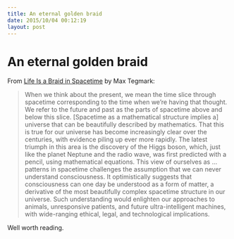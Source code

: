 ```yaml
---
title: An eternal golden braid
date: 2015/10/04 00:12:19
layout: post
---
```

# An eternal golden braid

From [Life Is a Braid in Spacetime](http://nautil.us/issue/29/scaling/life-is-a-braid-in-spacetime-rp) by Max Tegmark: 

> When we think about the present, we mean the time slice through spacetime corresponding to the time when we’re having that thought. We refer to the future and past as the parts of spacetime above and below this slice. [Spacetime as a mathematical structure implies a] universe that can be beautifully described by mathematics. That this is true for our universe has become increasingly clear over the centuries, with evidence piling up ever more rapidly. The latest triumph in this area is the discovery of the Higgs boson, which, just like the planet Neptune and the radio wave, was first predicted with a pencil, using mathematical equations. This view of ourselves as ... patterns in spacetime challenges the assumption that we can never understand consciousness. It optimistically suggests that consciousness can one day be understood as a form of matter, a derivative of the most beautifully complex spacetime structure in our universe. Such understanding would enlighten our approaches to animals, unresponsive patients, and future ultra-intelligent machines, with wide-ranging ethical, legal, and technological implications. 

Well worth reading.
